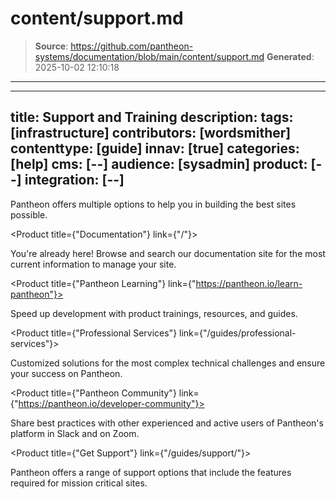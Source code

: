 # content/support.md

> **Source**: https://github.com/pantheon-systems/documentation/blob/main/content/support.md
> **Generated**: 2025-10-02 12:10:18

---

---
title: Support and Training
description: 
tags: [infrastructure]
contributors: [wordsmither]
contenttype: [guide]
innav: [true]
categories: [help]
cms: [--]
audience: [sysadmin]
product: [--]
integration: [--]
---

Pantheon offers multiple options to help you in building the best sites possible.

<ProductGroup>

  <Product title={"Documentation"} link={"/"}>

  You're already here! Browse and search our documentation site for the most current information to manage your site.

  </Product>

  <Product title={"Pantheon Learning"} link={"https://pantheon.io/learn-pantheon"}>

  Speed up development with product trainings, resources, and guides.

  </Product>

  <Product title={"Professional Services"} link={"/guides/professional-services"}>

  Customized solutions for the most complex technical challenges and ensure your success on Pantheon.

  </Product>

  <Product title={"Pantheon Community"} link={"https://pantheon.io/developer-community"}>

  Share best practices with other experienced and active users of Pantheon's platform in Slack and on Zoom.

  </Product>

  <Product title={"Get Support"} link={"/guides/support/"}>

  Pantheon offers a range of support options that include the features required for mission critical sites.

  </Product>


</ProductGroup>

